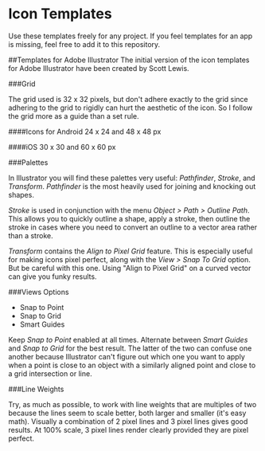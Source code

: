 Icon Templates
==============
Use these templates freely for any project. If you feel templates for an app is missing, feel free to add it to this repository.

##Templates for Adobe Illustrator
The initial version of the icon templates for Adobe Illustrator have been created by Scott Lewis.

###Grid

The grid used is 32 x 32 pixels, but don't adhere exactly to the grid since adhering to the grid to rigidly can hurt the aesthetic of the icon. So I follow the grid more as a guide than a set rule.

####Icons for Android
24 x 24 and 48 x 48 px

####iOS
30 x 30 and 60 x 60 px 

###Palettes

In Illustrator you will find these palettes very useful: _Pathfinder_, *Stroke*, and *Transform*.  *Pathfinder* is the most heavily used for joining and knocking out shapes.

*Stroke* is used in conjunction with the menu *Object > Path > Outline Path*. This allows you to quickly outline a shape, apply a stroke, then outline the stroke in cases where you need to convert an outline to a vector area rather than a stroke.

*Transform* contains the *Align to Pixel Grid* feature. This is especially useful for making icons pixel perfect, along with the *View > Snap To Grid* option. But be careful with this one. Using "Align to Pixel Grid" on a curved vector can give you funky results.

###Views Options

- Snap to Point
- Snap to Grid
- Smart Guides

Keep *Snap to Point* enabled at all times. Alternate between *Smart Guides* and *Snap to Grid* for the best result. The latter of the two can confuse one another because Illustrator can't figure out which one you want to apply when a point is close to an object with a similarly aligned point and close to a grid intersection or line.

###Line Weights

Try, as much as possible, to work with line weights that are multiples of two because the lines seem to scale better, both larger and smaller (it's easy math). Visually a combination of 2 pixel lines and 3 pixel lines gives good results. At 100% scale, 3 pixel lines render clearly provided they are pixel perfect.